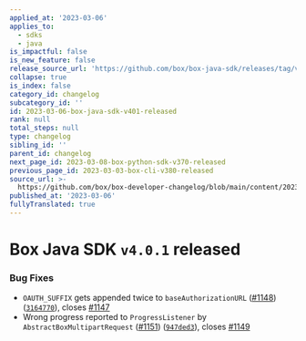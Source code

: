 ```yaml
---
applied_at: '2023-03-06'
applies_to:
  - sdks
  - java
is_impactful: false
is_new_feature: false
release_source_url: 'https://github.com/box/box-java-sdk/releases/tag/v4.0.1'
collapse: true
is_index: false
category_id: changelog
subcategory_id: ''
id: 2023-03-06-box-java-sdk-v401-released
rank: null
total_steps: null
type: changelog
sibling_id: ''
parent_id: changelog
next_page_id: 2023-03-08-box-python-sdk-v370-released
previous_page_id: 2023-03-03-box-cli-v380-released
source_url: >-
  https://github.com/box/box-developer-changelog/blob/main/content/2023/03-06-box-java-sdk-v401-released.md
published_at: '2023-03-06'
fullyTranslated: true
---
```

# Box Java SDK `v4.0.1` released

### Bug Fixes

* `OAUTH_SUFFIX` gets appended twice to `baseAuthorizationURL` ([#1148][1]) ([`3164770`][2]), closes [#1147][3]
* Wrong progress reported to `ProgressListener` by `AbstractBoxMultipartRequest` ([#1151][4]) ([`947ded3`][5]), closes [#1149][6]

[1]: https://github.com/box/box-java-sdk/issues/1148

[2]: https://github.com/box/box-java-sdk/commit/3164770498e5115a43318640735317a896950f54

[3]: https://github.com/box/box-java-sdk/issues/1147

[4]: https://github.com/box/box-java-sdk/issues/1151

[5]: https://github.com/box/box-java-sdk/commit/947ded394490fc840b8191bc7ad69ae0ea5f5c7d

[6]: https://github.com/box/box-java-sdk/issues/1149
